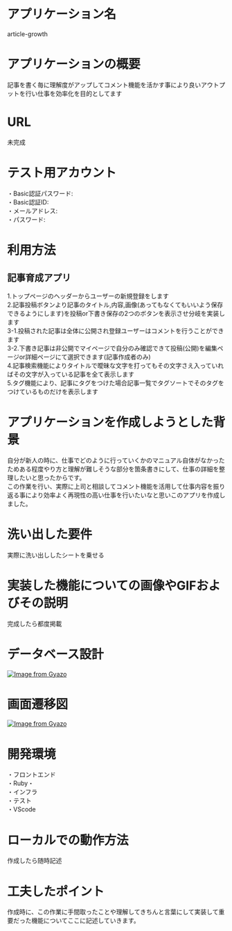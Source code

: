 # アプリケーション名
article-growth
# アプリケーションの概要
記事を書く毎に理解度がアップしてコメント機能を活かす事により良いアウトプットを行い仕事を効率化を目的としてます
# URL
未完成
# テスト用アカウント
・Basic認証パスワード:
<br>・Basic認証ID:
<br>・メールアドレス:
<br>・パスワード:
# 利用方法
## 記事育成アプリ
1.トップページのヘッダーからユーザーの新規登録をします
<br>2.記事投稿ボタンより記事のタイトル,内容,画像(あってもなくてもいいよう保存できるようにします)を投稿or下書き保存の2つのボタンを表示させ分岐を実装します
<br>3-1.投稿された記事は全体に公開され登録ユーザーはコメントを行うことができます
<br>3-2.下書き記事は非公開でマイページで自分のみ確認できて投稿(公開)を編集ページor詳細ページにて選択できます(記事作成者のみ)
<br>4.記事検索機能によりタイトルで曖昧な文字を打ってもその文字さえ入っていればその文字が入っている記事を全て表示します
<br>5.タグ機能により、記事にタグをつけた場合記事一覧でタグソートでそのタグをつけているものだけを表示します

# アプリケーションを作成しようとした背景
自分が新人の時に、仕事でどのように行っていくかのマニュアル自体がなかったためある程度やり方と理解が難しそうな部分を箇条書きにして、仕事の詳細を整理したいと思ったからです。
<br>この作業を行い、実際に上司と相談してコメント機能を活用して仕事内容を振り返る事により効率よく再現性の高い仕事を行いたいなと思いこのアプリを作成しました。

# 洗い出した要件
実際に洗い出ししたシートを乗せる

# 実装した機能についての画像やGIFおよびその説明
完成したら都度掲載

# データベース設計
[![Image from Gyazo](https://i.gyazo.com/8c8b1c43bb3173f156b309a59dce8038.gif)](https://gyazo.com/8c8b1c43bb3173f156b309a59dce8038)

# 画面遷移図
[![Image from Gyazo](https://i.gyazo.com/39e2539370f74cd4e471b6878dafa899.gif)](https://gyazo.com/39e2539370f74cd4e471b6878dafa899)

# 開発環境
・フロントエンド
<br>・Ruby・
<br>・インフラ
<br>・テスト
<br>・VScode 

# ローカルでの動作方法
作成したら随時記述

# 工夫したポイント
作成時に、この作業に手間取ったことや理解してきちんと言葉にして実装して重要だった機能についてここに記述していきます。